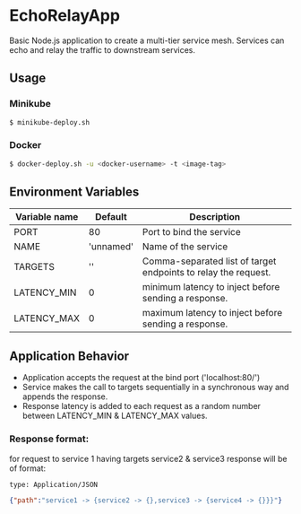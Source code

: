 # EchoRelayApp
Basic Node.js application to create a multi-tier service mesh. Services can echo and relay the traffic to downstream services.

## Usage
### Minikube
```sh
$ minikube-deploy.sh
```

### Docker
```sh
$ docker-deploy.sh -u <docker-username> -t <image-tag>
```

## Environment Variables
| Variable name | Default | Description
|---|---|---
| PORT | 80 | Port to bind the service
| NAME | 'unnamed' | Name of the service
| TARGETS |  '' |  Comma-separated list of target endpoints to relay the request.
| LATENCY_MIN | 0 | minimum latency to inject before sending a response.
| LATENCY_MAX | 0 | maximum latency to inject before sending a response.


## Application Behavior
- Application accepts the request at the bind port ('localhost:80/')
- Service makes the call to targets sequentially in a synchronous way and appends the response.
- Response latency is added to each request as a random number between LATENCY_MIN & LATENCY_MAX values.

### Response format:
for request to service 1 having targets service2 & service3 response will be of format:

`type: Application/JSON`
```json
{"path":"service1 -> {service2 -> {},service3 -> {service4 -> {}}}"}
```
